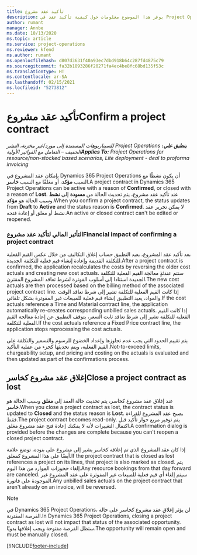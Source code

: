 ```yaml
---
title: تأكيد عقد مشروع
description: يوفر هذا الموضوع معلومات حول كيفية تأكيد عقد في Project Operations.
author: rumant
manager: Annbe
ms.date: 10/13/2020
ms.topic: article
ms.service: project-operations
ms.reviewer: kfend
ms.author: rumant
ms.openlocfilehash: d807d3631f40a93ec7dbd918b64c287fd4875c79
ms.sourcegitcommit: fa32b1893286f20271fa4ec4be8fc68bd135f53c
ms.translationtype: HT
ms.contentlocale: ar-SA
ms.lasthandoff: 02/15/2021
ms.locfileid: "5273812"
---
```

# <a name="confirm-a-project-contract"></a><span data-ttu-id="df00c-103">تأكيد عقد مشروع</span><span class="sxs-lookup"><span data-stu-id="df00c-103">Confirm a project contract</span></span>

<span data-ttu-id="df00c-104">_**ينطبق علي:** ‏‫Project Operations للسيناريوهات المستندة إلى مورد/غير مخزنة‬، ‏‫النشر الخفيف – التعامل مع الفواتير الأولية‬_</span><span class="sxs-lookup"><span data-stu-id="df00c-104">_**Applies To:** Project Operations for resource/non-stocked based scenarios, Lite deployment - deal to proforma invoicing_</span></span>

<span data-ttu-id="df00c-105">بإمكان عقد المشروع في Dynamics 365 Project Operations أن يكون نشطًا مع السبب **مؤكد**، أو مغلقًا مع السبب **خاسر**.</span><span class="sxs-lookup"><span data-stu-id="df00c-105">A project contract in Dynamics 365 Project Operations can be active with a reason of **Confirmed**, or closed with a reason of **Lost**.</span></span> <span data-ttu-id="df00c-106">عند تأكيد عقد مشروع، يتم تحديث الحالة من **مسودة** إلى **نشط** وسبب الحالة هو **مؤكد**.</span><span class="sxs-lookup"><span data-stu-id="df00c-106">When you confirm a project contract, the status updates from **Draft** to **Active** and the status reason is **Confirmed**.</span></span> <span data-ttu-id="df00c-107">لا يمكن تحرير عقد نشط أو مغلق أو إعادة فتحه.</span><span class="sxs-lookup"><span data-stu-id="df00c-107">An active or closed contract can't be edited or reopened.</span></span> 

### <a name="financial-impact-of-confirming-a-project-contract"></a><span data-ttu-id="df00c-108">التأثير المالي لتأكيد عقد مشروع</span><span class="sxs-lookup"><span data-stu-id="df00c-108">Financial impact of confirming a project contract</span></span>

<span data-ttu-id="df00c-109">بعد تأكيد عقد المشروع، يعيد التطبيق حساب إغلاق التكاليف من خلال عكس القيم الفعلية للتكلفة القديمة وإعادة إنشاء قيم فعلية للتكلفة الجديدة.</span><span class="sxs-lookup"><span data-stu-id="df00c-109">After a project contract is confirmed, the application recalculates the costs by reversing the older cost actuals and creating new cost actuals.</span></span> <span data-ttu-id="df00c-110">ستتم عندئذٍ معالجة القيم الفعلية للتكلفة الجديدة استنادا إلى أسلوب الفوترة لشرط تعاقد المشروع المقترن.</span><span class="sxs-lookup"><span data-stu-id="df00c-110">The new cost actuals are then processed based on the billing method of the associated project contract line.</span></span> <span data-ttu-id="df00c-111">إذا كانت القيم الفعلية للتكلفة تشير إلى شرط تعاقد الوقت والمواد، يعيد التطبيق إنشاء قيم فعلية للمبيعات غير المفوترة بشكل تلقائي.</span><span class="sxs-lookup"><span data-stu-id="df00c-111">If the cost actuals reference a Time and Material contract line, the application automatically re-creates corresponding unbilled sales actuals.</span></span> <span data-ttu-id="df00c-112">إذا كانت القيم الفعلية للتكلفة تشير إلى شرط تعاقد ثابت السعر، يتوقف التطبيق عن إعادة معالجة القيم الفعلية للتكلفة.</span><span class="sxs-lookup"><span data-stu-id="df00c-112">If the cost actuals reference a Fixed Price contract line, the application stops reprocessing the cost actuals.</span></span>

<span data-ttu-id="df00c-113">يتم تقييم الحدود التي يجب عدم تجاوزها وإعداد الخضوع للرسوم والتسعير والتكلفة على القيم الفعلية، ويتم تحديثها كجزء من عملية التأكيد.</span><span class="sxs-lookup"><span data-stu-id="df00c-113">Not-to-exceed limits, chargeability setup, and pricing and costing on the actuals is evaluated and then updated as part of the confirmations process.</span></span>

## <a name="close-a-project-contract-as-lost"></a><span data-ttu-id="df00c-114">إغلاق عقد مشروع كخاسر</span><span class="sxs-lookup"><span data-stu-id="df00c-114">Close a project contract as lost</span></span>

<span data-ttu-id="df00c-115">عند إغلاق عقد مشروع كخاسر، يتم تحديث حالة العقد إلى **مغلق** وسبب الحالة هو **خاسر**.</span><span class="sxs-lookup"><span data-stu-id="df00c-115">When you close a project contract as lost, the contract status is updated to **Closed** and the status reason is **Lost**.</span></span> <span data-ttu-id="df00c-116">يصبح عقد المشروع للقراءة فقط.</span><span class="sxs-lookup"><span data-stu-id="df00c-116">The project contract becomes read-only.</span></span> <span data-ttu-id="df00c-117">يتم توفير مربع حوار تأكيد قبل اكتمال التغييرات لأنه لا يمكنك إعادة فتح عقد مشروع مغلق.</span><span class="sxs-lookup"><span data-stu-id="df00c-117">A confirmation dialog is provided before the changes are complete because you can't reopen a closed project contract.</span></span>

<span data-ttu-id="df00c-118">إذا كان عقد المشروع الذي تم إغلاقه كخاسر يشير إلى مشروع على بنوده، توضع علامة أيضًا على هذا المشروع كمغلق.</span><span class="sxs-lookup"><span data-stu-id="df00c-118">If the project contract that is closed as lost references a project on its lines, that project is also marked as closed.</span></span> <span data-ttu-id="df00c-119">يتم إلغاء حجوزات الموارد من هذا اليوم.</span><span class="sxs-lookup"><span data-stu-id="df00c-119">Any resource bookings from that day forward are canceled.</span></span> <span data-ttu-id="df00c-120">سيتم إلغاء أي قيم فعلية للمبيعات غير المفوترة على عقد المشروع غير الموجودة على فاتورة.</span><span class="sxs-lookup"><span data-stu-id="df00c-120">Any unbilled sales actuals on the project contract that aren't already on an invoice, will be reversed.</span></span>

> [!NOTE]
> <span data-ttu-id="df00c-121">في Dynamics 365 Project Operations، لن يؤثر إغلاق عقد مشروع كخاسر على حالة الفرصة المقترنة.</span><span class="sxs-lookup"><span data-stu-id="df00c-121">In Dynamics 365 Project Operations, closing a project contract as lost will not impact that status of the associated opportunity.</span></span> <span data-ttu-id="df00c-122">ستظل الفرصة مفتوحة ويجب إغلاقها يدويًا.</span><span class="sxs-lookup"><span data-stu-id="df00c-122">The opportunity will remain open and must be manually closed.</span></span>


[!INCLUDE[footer-include](../../includes/footer-banner.md)]